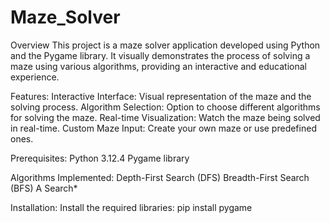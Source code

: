 # Maze_Solver
Overview
This project is a maze solver application developed using Python and the Pygame library. It visually demonstrates the process of solving a maze using various algorithms, providing an interactive and educational experience.

Features:
Interactive Interface: Visual representation of the maze and the solving process.
Algorithm Selection: Option to choose different algorithms for solving the maze.
Real-time Visualization: Watch the maze being solved in real-time.
Custom Maze Input: Create your own maze or use predefined ones.

Prerequisites:
Python 3.12.4
Pygame library

Algorithms Implemented:
Depth-First Search (DFS)
Breadth-First Search (BFS)
A Search*

Installation:
Install the required libraries:
pip install pygame
